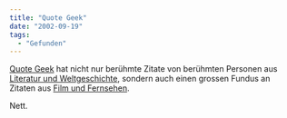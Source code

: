 ```yaml
---
title: "Quote Geek"
date: "2002-09-19"
tags:
  - "Gefunden"
---
```


[Quote Geek](http://www.quotegeek.com/) hat nicht nur berühmte Zitate von berühmten Personen aus [Literatur und Weltgeschichte](http://www.quotegeek.com/Literature/), sondern auch einen grossen Fundus an Zitaten aus [Film und Fernsehen](http://www.quotegeek.com/Movies/).

Nett.
